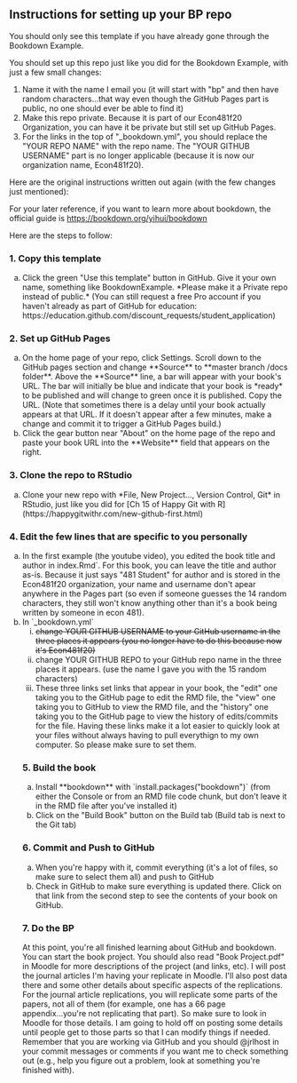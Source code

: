 ## Instructions for setting up your BP repo

You should only see this template if you have already gone through the Bookdown Example. 

You should set up this repo just like you did for the Bookdown Example, with just a few small changes: 
1. Name it with the name I email you (it will start with "bp" and then have random characters...that way even though the GitHub Pages part is public, no one should ever be able to find it)
2. Make this repo private. Because it is part of our Econ481f20 Organization, you can have it be private but still set up GitHub Pages.
3. For the links in the top of "_bookdown.yml", you should replace the "YOUR REPO NAME" with the repo name. The "YOUR GITHUB USERNAME" part is no longer applicable (because it is now our organization name, Econ481f20). 


Here are the original instructions written out again (with the few changes just mentioned):

For your later reference, if you want to learn more about bookdown, the official guide is https://bookdown.org/yihui/bookdown

Here are the steps to follow:

### 1. Copy this template

<ol type="a">
  <li>
Click the green "Use this template" button in GitHub. Give it your own name, something like BookdownExample. *Please make it a Private repo instead of public.* (You can still request a free Pro account if you haven't already as part of GitHub for education: https://education.github.com/discount_requests/student_application) 
  </li>
 </ol>
 
### 2. Set up GitHub Pages

<ol type="a">
  <li>
  On the home page of your repo, click Settings. Scroll down to the GitHub pages section and change **Source** to **master branch /docs folder**.  Above the **Source** line, a bar will appear with your book's URL. The bar will initially be blue and indicate that your book is *ready* to be published and will change to green once it is published. Copy the URL. (Note that sometimes there is a delay until your book actually appears at that URL. If it doesn't appear after a few minutes, make a change and commit it to trigger a GitHub Pages build.)
  </li>
  <li>
  Click the gear button near "About" on the home page of the repo and paste your book URL into the **Website** field that appears on the right.
  </li>
</ol>

### 3. Clone the repo to RStudio

<ol type="a">
  <li>
Clone your new repo with *File, New Project..., Version Control, Git* in RStudio, just like you did for [Ch 15 of Happy Git with R](https://happygitwithr.com/new-github-first.html)    
  </li>
 </ol>


### 4. Edit the few lines that are specific to you personally

<ol type="a">
  <li>
In the first example (the youtube video), you edited the book title and author in  index.Rmd`. For this book, you can leave the title and author as-is. Because it just says "481 Student" for author and is stored in the Econ481f20 organization, your name and username don't apear anywhere in the Pages part (so even if someone guesses the 14 random characters, they still won't know anything other than it's a book being written by someone in econ 481). 
  </li>
  <li>
In `_bookdown.yml`
  <ol type="i">
    <li>
    <del>change YOUR GITHUB USERNAME to your GitHub username in the three places it appears<del> (you no longer have to do this because now it's Econ481f20)
    </li>
    <li>
    change YOUR GITHUB REPO to your GitHub repo name in the three places it appears. (use the name I gave you with the 15 random characters)
    </li>
    <li>
    These three links set links that appear in your book, the "edit" one taking you to the GitHub page to edit the RMD file, the "view" one taking you to GitHub to view the RMD file, and the "history" one taking you to the GitHub page to view the history of edits/commits for the file. Having these links make it a lot easier to quickly look at your files without always having to pull everythign to my own computer. So please make sure to set them. 
    </li>    
  </li>
 </ol>




### 5. Build the book
  <ol type="a">
    <li>
        Install **bookdown** with `install.packages("bookdown")` (from either the Console or from an RMD file code chunk, but don't leave it in the RMD file after you've installed it)
    </li>
    <li>
    Click on the "Build Book" button on the Build tab (Build tab is next to the Git tab)
    </li>
   </ol>

### 6. Commit and Push to GitHub

<ol type="a">
  <li>
    When you're happy with it, commit everything (it's a lot of files, so make sure to select them all) and push to GitHub
  </li>
  <li>
    Check in GitHub to make sure everything is updated there. Click on that link from the second step to see the contents of your book on GitHub. 
  </li>
 </ol>


### 7. Do the BP
At this point, you're all finished learning about GitHub and bookdown. You can start the book project. You should also read "Book Project.pdf" in Moodle for more descriptions of the project (and links, etc). I will post the journal articles I'm having your replicate in Moodle. I'll also post data there and some other details about specific aspects of the replications. For the journal article replications, you will replicate some parts of the papers, not all of them (for example, one has a 66 page appendix...you're not replicating that part). So make sure to look in Moodle for those details. I am going to hold off on posting some details until people get to those parts so that I can modify things if needed. Remember that you are working via GitHub and you should @jrlhost in your commit messages or comments if you want me to check something out (e.g., help you figure out a problem, look at something you're finished with). 
